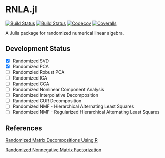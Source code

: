 # RNLA.jl

[![Build Status](https://travis-ci.com/matsumotosan/RNLA.jl.svg?branch=master)](https://travis-ci.com/matsumotosan/RNLA.jl)
[![Build Status](https://ci.appveyor.com/api/projects/status/github/matsumotosan/RNLA.jl?svg=true)](https://ci.appveyor.com/project/matsumotosan/RNLA-jl)
[![Codecov](https://codecov.io/gh/matsumotosan/RNLA.jl/branch/master/graph/badge.svg)](https://codecov.io/gh/matsumotosan/RNLA.jl)
[![Coveralls](https://coveralls.io/repos/github/matsumotosan/RNLA.jl/badge.svg?branch=master)](https://coveralls.io/github/matsumotosan/RNLA.jl?branch=master)

A Julia package for randomized numerical linear algebra.

## Development Status
- [x] Randomized SVD
- [x] Randomized PCA
- [ ] Randomzied Robust PCA
- [ ] Randomized ICA
- [ ] Randomized CCA
- [ ] Randomized Nonlinear Component Analysis
- [ ] Randomized Interpolative Decomposition
- [ ] Randomized CUR Decomposition
- [ ] Randomized NMF - Hierarchical Alternating Least Squares
- [ ] Randomized NMF - Regularized Hierarchical Alternating Least Squares

## References
[Randomized Matrix Decompositions Using R](https://arxiv.org/pdf/1608.02148.pdf)

[Randomized Nonnegative Matrix Factorization](https://arxiv.org/pdf/1711.02037.pdf)
